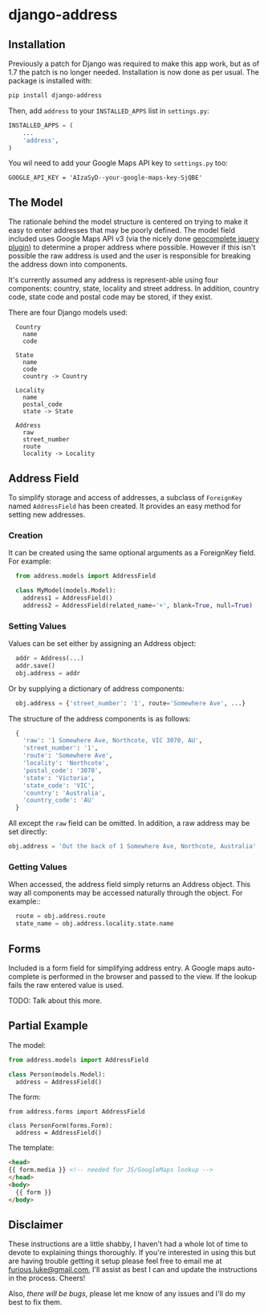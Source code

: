 # django-address

## Installation

Previously a patch for Django was required to make this app work, but as
of 1.7 the patch is no longer needed. Installation is now done as per
usual. The package is installed with:

```bash
pip install django-address
```

Then, add `address` to your `INSTALLED_APPS` list in `settings.py`:

```python
INSTALLED_APPS = (
    ...
    'address',
)
```

You wil need to add your Google Maps API key to `settings.py` too:
```
GOOGLE_API_KEY = 'AIzaSyD--your-google-maps-key-SjQBE'
```

## The Model

The rationale behind the model structure is centered on trying to make
it easy to enter addresses that may be poorly defined. The model field included
uses Google Maps API v3 (via the nicely done [geocomplete jquery plugin](http://ubilabs.github.io/geocomplete/)) to
determine a proper address where possible. However if this isn't possible the
raw address is used and the user is responsible for breaking the address down
into components.

It's currently assumed any address is represent-able using four components:
country, state, locality and street address. In addition, country code, state
code and postal code may be stored, if they exist.

There are four Django models used:

```
  Country
    name
    code

  State
    name
    code
    country -> Country

  Locality
    name
    postal_code
    state -> State

  Address
    raw
    street_number
    route
    locality -> Locality
```

## Address Field

To simplify storage and access of addresses, a subclass of `ForeignKey` named
`AddressField` has been created. It provides an easy method for setting new
addresses.

### Creation

It can be created using the same optional arguments as a ForeignKey field.
For example:

```python
  from address.models import AddressField

  class MyModel(models.Model):
    address1 = AddressField()
    address2 = AddressField(related_name='+', blank=True, null=True)
```

### Setting Values

Values can be set either by assigning an Address object:

```python
  addr = Address(...)
  addr.save()
  obj.address = addr
```

Or by supplying a dictionary of address components:

```python
  obj.address = {'street_number': '1', route='Somewhere Ave', ...}
```

The structure of the address components is as follows:

```python
  {
    'raw': '1 Somewhere Ave, Northcote, VIC 3070, AU',
    'street_number': '1',
    'route': 'Somewhere Ave',
    'locality': 'Northcote',
    'postal_code': '3070',
    'state': 'Victoria',
    'state_code': 'VIC',
    'country': 'Australia',
    'country_code': 'AU'
  }
```

All except the `raw` field can be omitted. In addition, a raw address may
be set directly:

```python
obj.address = 'Out the back of 1 Somewhere Ave, Northcote, Australia'
```

### Getting Values

When accessed, the address field simply returns an Address object. This way
all components may be accessed naturally through the object. For example::

```python
  route = obj.address.route
  state_name = obj.address.locality.state.name
```

## Forms

Included is a form field for simplifying address entry. A Google maps
auto-complete is performed in the browser and passed to the view. If
the lookup fails the raw entered value is used.

TODO: Talk about this more.

## Partial Example

The model:

```python
from address.models import AddressField

class Person(models.Model):
  address = AddressField()
```

The form:

```
from address.forms import AddressField

class PersonForm(forms.Form):
  address = AddressField()
```

The template:

```html
<head>
{{ form.media }} <!-- needed for JS/GoogleMaps lookup -->
</head>
<body>
  {{ form }}
</body>
```

## Disclaimer

These instructions are a little shabby, I haven't had a whole lot of time to
devote to explaining things thoroughly. If you're interested in using this
but are having trouble getting it setup please feel free to email me at
furious.luke@gmail.com, I'll assist as best I can and update the instructions
in the process. Cheers!

Also, *there will be bugs*, please let me know of any issues and I'll do my
best to fix them.
